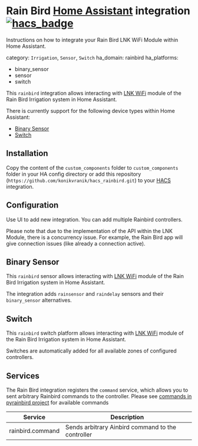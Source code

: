 
# Rain Bird [Home Assistant](https://www.home-assistant.io/) integration [![hacs_badge](https://img.shields.io/badge/HACS-Custom-41BDF5.svg?style=for-the-badge)](https://github.com/hacs/integration)

Instructions on how to integrate your Rain Bird LNK WiFi Module within Home Assistant.

category: `Irrigation`, `Sensor`, `Switch`
ha_domain: rainbird
ha_platforms:
  - binary_sensor
  - sensor
  - switch


This `rainbird` integration allows interacting with [LNK WiFi](https://www.rainbird.com/products/lnk-wifi-module) module of the Rain Bird Irrigation system in Home Assistant.

There is currently support for the following device types within Home Assistant:

- [Binary Sensor](https://www.home-assistant.io/integrations/binary_sensor/)
- [Switch](https://www.home-assistant.io/integrations/switch)

## Installation

Copy the content of the `custom_components` folder to `custom_components` folder in your HA config directory or add this repository (`https://github.com/konikvranik/hacs_rainbird.git`) to your [HACS](https://github.com/hacs/integration) integration.

## Configuration

Use UI to add new integration. You can add multiple Rainbird controllers.

<div class='note'>
Please note that due to the implementation of the API within the LNK Module, there is a concurrency issue. For example, the Rain Bird app will give connection issues (like already a connection active).
</div>

## Binary Sensor

This `rainbird` sensor allows interacting with [LNK WiFi](https://www.rainbird.com/products/lnk-wifi-module) module of the Rain Bird Irrigation system in Home Assistant.

The integration adds `rainsensor` and `raindelay` sensors and their `binary_sensor` alternatives.

## Switch

This `rainbird` switch platform allows interacting with [LNK WiFi](https://www.rainbird.com/products/lnk-wifi-module) module of the Rain Bird Irrigation system in Home Assistant.

Switches are automatically added for all available zones of configured controllers.

## Services

The Rain Bird integration registers the `command` service, which allows you to sent arbitrary Rainbird commands to the controller.
Please see [commands in pyrainbird project](https://github.com/jbarrancos/pyrainbird/blob/master/pyrainbird/resources/sipcommands.yaml) for available commands

| Service | Description |
| ------- | ----------- |
| rainbird.command | Sends arbitrary Ainbird command to the controller |

